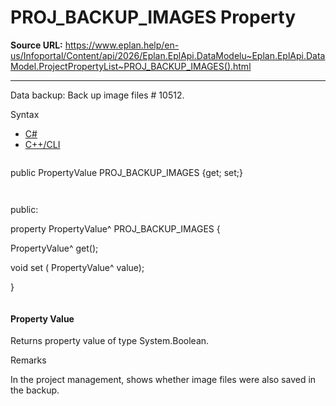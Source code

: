 # PROJ_BACKUP_IMAGES Property

**Source URL:** https://www.eplan.help/en-us/Infoportal/Content/api/2026/Eplan.EplApi.DataModelu~Eplan.EplApi.DataModel.ProjectPropertyList~PROJ_BACKUP_IMAGES().html

---

Data backup: Back up image files # 10512.

Syntax

- [C#](#i-syntax-CS)
- [C++/CLI](#i-syntax-CPP2005)

```
```
public PropertyValue PROJ_BACKUP_IMAGES {get; set;}
```
```

```
```
public:

property PropertyValue^ PROJ_BACKUP_IMAGES {

   PropertyValue^ get();

   void set (    PropertyValue^ value);

}
```
```

#### Property Value

Returns property value of type System.Boolean.

Remarks

In the project management, shows whether image files were also saved in the backup.
